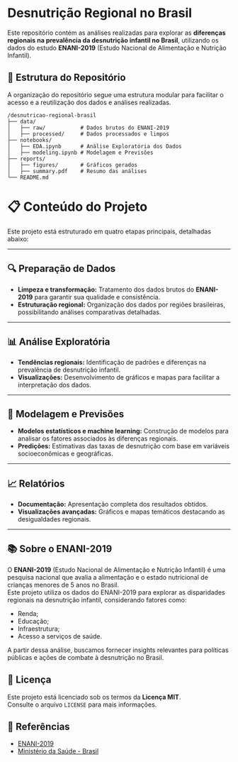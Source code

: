 # Desnutrição Regional no Brasil

Este repositório contém as análises realizadas para explorar as **diferenças regionais na prevalência da desnutrição infantil no Brasil**, utilizando os dados do estudo **ENANI-2019** (Estudo Nacional de Alimentação e Nutrição Infantil).  

## 📂 Estrutura do Repositório  

A organização do repositório segue uma estrutura modular para facilitar o acesso e a reutilização dos dados e análises realizadas.  

```plaintext
/desnutricao-regional-brasil
├── data/
│   ├── raw/           # Dados brutos do ENANI-2019
│   ├── processed/     # Dados processados e limpos
├── notebooks/
│   ├── EDA.ipynb      # Análise Exploratória dos Dados
│   ├── modeling.ipynb # Modelagem e Previsões
├── reports/
│   ├── figures/       # Gráficos gerados
│   ├── summary.pdf    # Resumo das análises
└── README.md
```

# 📋 Conteúdo do Projeto  

Este projeto está estruturado em quatro etapas principais, detalhadas abaixo:  

---

## 🔍 Preparação de Dados  
- **Limpeza e transformação:** Tratamento dos dados brutos do **ENANI-2019** para garantir sua qualidade e consistência.  
- **Estruturação regional:** Organização dos dados por regiões brasileiras, possibilitando análises comparativas detalhadas.  

---

## 📊 Análise Exploratória  
- **Tendências regionais:** Identificação de padrões e diferenças na prevalência de desnutrição infantil.  
- **Visualizações:** Desenvolvimento de gráficos e mapas para facilitar a interpretação dos dados.  

---

## 🤖 Modelagem e Previsões  
- **Modelos estatísticos e machine learning:** Construção de modelos para analisar os fatores associados às diferenças regionais.  
- **Predições:** Estimativas das taxas de desnutrição com base em variáveis socioeconômicas e geográficas.  

---

## 📈 Relatórios  
- **Documentação:** Apresentação completa dos resultados obtidos.  
- **Visualizações avançadas:** Gráficos e mapas temáticos destacando as desigualdades regionais.  

---

## 📚 Sobre o ENANI-2019  

O **ENANI-2019** (Estudo Nacional de Alimentação e Nutrição Infantil) é uma pesquisa nacional que avalia a alimentação e o estado nutricional de crianças menores de 5 anos no Brasil.  
Este projeto utiliza os dados do ENANI-2019 para explorar as disparidades regionais na desnutrição infantil, considerando fatores como:  
- Renda;  
- Educação;  
- Infraestrutura;  
- Acesso a serviços de saúde.  

A partir dessa análise, buscamos fornecer insights relevantes para políticas públicas e ações de combate à desnutrição no Brasil.  


## 📜 Licença  
Este projeto está licenciado sob os termos da **Licença MIT**.  
Consulte o arquivo `LICENSE` para mais informações.  

## 🔗 Referências  
- [ENANI-2019](https://enani.nutricao.ufrj.br/)  
- [Ministério da Saúde - Brasil](http://www.saude.gov.br)  

